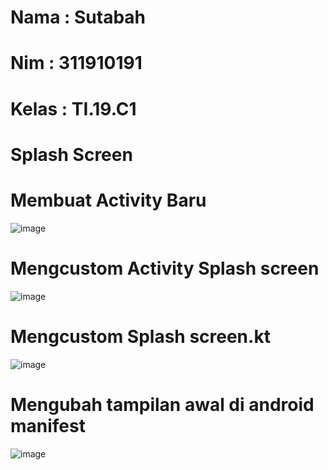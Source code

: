 # Nama  : Sutabah
# Nim   : 311910191
# Kelas : TI.19.C1
# Splash Screen


# Membuat Activity Baru
![image](https://user-images.githubusercontent.com/81844622/175813399-82f327c3-fbb6-4a32-a89c-f2cff27787b8.png)


# Mengcustom Activity Splash screen
![image](https://user-images.githubusercontent.com/81844622/175814490-4fd806c8-7542-4d20-81c3-deffd8e21aef.png)


# Mengcustom Splash screen.kt
![image](https://user-images.githubusercontent.com/81844622/175814749-a139e56d-de6d-4a5f-b700-0e050bc68f3b.png)


# Mengubah tampilan awal di android manifest
![image](https://user-images.githubusercontent.com/81844622/175814830-9e7007ba-8a4f-42a6-8a10-2957d7b99d39.png)



